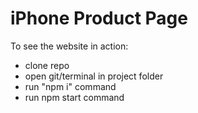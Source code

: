# iPhone Product Page

To see the website in action:
- clone repo
- open git/terminal in project folder
- run "npm i" command
- run npm start command
